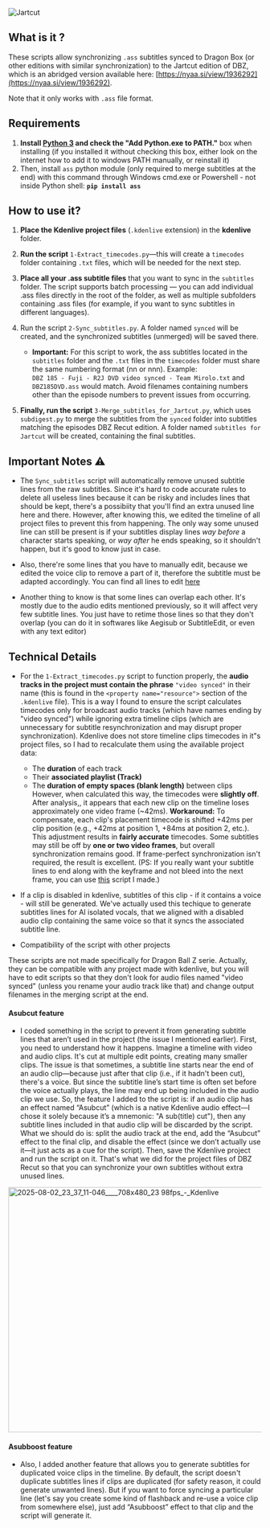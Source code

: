![Jartcut](https://github.com/user-attachments/assets/d9373bea-ff08-474c-a395-3f3a450cdcd5)

## What is it ?

These scripts allow synchronizing `.ass` subtitles synced to Dragon Box (or other editions with similar synchronization) to the Jartcut edition of DBZ, which is an abridged version available here: [https://nyaa.si/view/1936292](https://nyaa.si/view/1936292).

Note that it only works with  `.ass` file format.

## Requirements

1. **Install [Python 3](https://www.python.org/downloads/) and check the "Add Python.exe to PATH."** box when installing (if you installed it without checking this box, either look on the internet how to add it to windows PATH manually, or reinstall it)
2. Then, install `ass` python module (only required to merge subtitles at the end) with this command through Windows cmd.exe or Powershell - not inside Python shell: **`pip install ass`**

## How to use it?

1. **Place the Kdenlive project files** (`.kdenlive` extension) in the **kdenlive** folder.

2. **Run the script** `1-Extract_timecodes.py`—this will create a `timecodes` folder containing `.txt` files, which will be needed for the next step.

3. **Place all your .ass subtitle files** that you want to sync in the `subtitles` folder. The script supports batch processing — you can add individual .ass files directly in the root of the folder, as well as multiple subfolders containing .ass files (for example, if you want to sync subtitles in different languages).
   
4. Run the script `2-Sync_subtitles.py`. A folder named `synced` will be created, and the synchronized subtitles (unmerged) will be saved there.  
   - **Important:** For this script to work, the ass subtitles located in the `subtitles` folder and the `.txt` files in the `timecodes` folder must share the same numbering format (nn or nnn). Example:  
     `DBZ 185 - Fuji - R2J DVD video synced - Team Mirolo.txt` and `DBZ185DVD.ass` would match.
Avoid filenames containing numbers other than the episode numbers to prevent issues from occurring.

5. **Finally, run the script** `3-Merge_subtitles_for_Jartcut.py`, which uses `subdigest.py` to merge the subtitles from the `synced` folder into subtitles matching the episodes DBZ Recut edition. A folder named `subtitles for Jartcut` will be created, containing the final subtitles.

## Important Notes ⚠

- The `Sync_subtitles` script will automatically remove unused subtitle lines from the raw subtitles. Since it's hard to code accurate rules to delete all useless lines because it can be risky and includes lines that should be kept, there's a possibiity that you'll find an extra unused line here and there. However, after knowing this, we edited the timeline of all project files to prevent this from happening. The only way some unused line can still be present is if your subtitles display lines _way before_ a character starts speaking, or _way after_ he ends speaking, so it shouldn't happen, but it's good to know just in case.

- Also, there're some lines that you have to manually edit, because we edited the voice clip to remove a part of it, therefore the subtitle must be adapted accordingly. You can find all lines to edit [here](https://docs.google.com/spreadsheets/d/1pw--Lhc-u3Rt4GSl_2UvieFWkNJ26srMeyL7d5OQ_XM/edit?usp=sharing)

- Another thing to know is that some lines can overlap each other. It's mostly due to the audio edits mentioned previously, so it will affect very few subtitle lines. You just have to retime those lines so that they don't overlap (you can do it in softwares like Aegisub or SubtitleEdit, or even with any text editor)

## Technical Details
- For the `1-Extract_timecodes.py` script to function properly, the **audio tracks in the project must contain the phrase** `"video synced"` in their name (this is found in the `<property name="resource">` section of the `.kdenlive` file).
This is a way I found to ensure the script calculates timecodes only for broadcast audio tracks (which have names ending by "video synced") while ignoring extra timeline clips (which are unnecessary for subtitle resynchronization and may disrupt proper synchronization).
Kdenlive does not store timeline clips timecodes in it"s project files, so I had to recalculate them using the available project data:  
  - The **duration** of each track
  - Their **associated playlist (Track)**
  - The **duration of empty spaces (blank length)** between clips
  However, when calculated this way, the timecodes were **slightly off**. After analysis,, it appears that each new clip on the timeline loses approximately one video frame (~42ms).
  **Workaround:** To compensate, each clip's placement timecode is shifted +42ms per clip position (e.g., +42ms at position 1, +84ms at position 2, etc.).
  This adjustment results in **fairly accurate** timecodes. Some subtitles may still be off by **one or two video frames**, but overall synchronization remains good. If frame-perfect synchronization isn't required, the result is excellent. (PS: If you really want your subtitle lines to end along with the keyframe and not bleed into the next frame, you can use [this](https://github.com/andiandi13/SushiFix) script I made.)

- If a clip is disabled in kdenlive, subtitles of this clip - if it contains a voice - will still be generated. We've actually used this techique to generate subtitles lines for AI isolated vocals, that we aligned with a disabled audio clip containing the same voice so that it syncs the associated subtitle line.


- Compatibility of the script with other projects

These scripts are not made specifically for Dragon Ball Z serie. Actually, they can be compatible with any project made with kdenlive, but you will have to edit scripts so that they don't look for audio files named "video synced" (unless you rename your audio track like that) and change output filenames in the merging script at the end.

#### Asubcut feature

- I coded something in the script to prevent it from generating subtitle lines that aren’t used in the project (the issue I mentioned earlier).
First, you need to understand how it happens. Imagine a timeline with video and audio clips. It's cut at multiple edit points, creating many smaller clips. The issue is that sometimes, a subtitle line starts near the end of an audio clip—because just after that clip (i.e., if it hadn't been cut), there's a voice.
But since the subtitle line’s start time is often set before the voice actually plays, the line may end up being included in the audio clip we use.
So, the feature I added to the script is: if an audio clip has an effect named “Asubcut” (which is a native Kdenlive audio effect—I chose it solely because it’s a mnemonic: "A sub(title) cut"), then any subtitle lines included in that audio clip will be discarded by the script.
What we should do is: split the audio track at the end, add the “Asubcut” effect to the final clip, and disable the effect (since we don’t actually use it—it just acts as a cue for the script). Then, save the Kdenlive project and run the script on it. That's what we did for the project files of DBZ Recut so that you can synchronize your own subtitles without extra unused lines.

<img width="855" height="488" alt="2025-08-02_23_37_11-046____708x480_23 98fps_-_Kdenlive" src="https://github.com/user-attachments/assets/55528b94-1068-458a-b803-03838c50ce53" />

#### Asubboost feature
- Also, I added another feature that allows you to generate subtitles for duplicated voice clips in the timeline. By default, the script doesn't duplicate subtitles lines if clips are duplicated (for safety reason, it could generate unwanted lines). But if you want to force syncing a particular line (let's say you create some kind of flashback and re-use a voice clip from somewhere else), just add “Asubboost” effect to that clip and the script will generate it.
